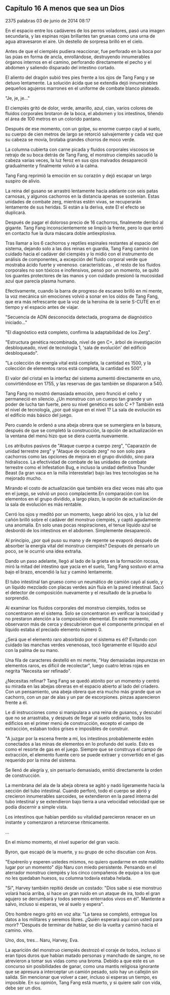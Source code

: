
## Capítulo 16 A menos que sea un Dios


2375 palabras
03 de junio de 2014 08:17


En el espacio entre los cadáveres de los perros voladores, pasó una imagen secundaria, y las espinas rojas brillantes tan gruesas como una urna de agua atravesaron el aire. Un destello de sorpresa brilló en el cielo.

Antes de que el ciempiés pudiera reaccionar, fue perforado en la boca por las púas en forma de ancla, enrollándose, destruyendo innumerables órganos internos en el camino, perforando directamente el pecho y el abdomen y saliendo disparado del intestino cortado.

El aliento del dragón subió tres pies frente a los ojos de Tang Fang y se detuvo lentamente. La solución ácida que se extendía dejó innumerables pequeños agujeros marrones en el uniforme de combate blanco plateado.

"Je, je, je..."

El ciempiés gritó de dolor, verde, amarillo, azul, cian, varios colores de fluidos corporales brotaron de la boca, el abdomen y los intestinos, tiñendo el área de 100 metros en un colorido pantano.

Después de ese momento, con un golpe, su enorme cuerpo cayó al suelo, su cuerpo de cien metros de largo se retorció salvajemente y cada vez que su cabeza se movía, brotaba grandes chorros de moco verde.

La columna cubierta con carne picada y fluidos corporales viscosos se retrajo de su boca detrás de Tang Fang, el monstruo ciempiés sacudió la cabeza varias veces, la luz feroz en sus ojos malvados desapareció gradualmente y finalmente volvió a la calma.

Tang Fang reprimió la emoción en su corazón y dejó escapar un largo suspiro de alivio.

La reina del gusano se arrastró lentamente hacia adelante con seis patas carnosas, y algunos cachorros en la distancia apenas se sostenían. Estas unidades de combate zerg, mientras estén vivas, se recuperarán lentamente de sus heridas. Si están a la deriva, este El el efecto se duplicará.

Después de pagar el doloroso precio de 16 cachorros, finalmente derribó al gigante. Tang Fang inconscientemente se limpió la frente, pero lo que entró en contacto fue la dura máscara doble antiexplosiva.

Tras llamar a los 6 cachorros y reptiles espinales restantes al espacio del sistema, dejando solo a las dos reinas en guardia, Tang Fang caminó con cuidado hacia el cadáver del ciempiés y lo midió con el instrumento de análisis de componentes, a excepción del fluido corporal verde que mostraba ácido fuerte y venenoso. características. , el resto de los fluidos corporales no son tóxicos e inofensivos, pensó por un momento, se quitó los guantes protectores de las manos y con cuidado presionó la mucosidad azul que parecía plasma humano.

Efectivamente, cuando la barra de progreso de escaneo brilló en mi mente, la voz mecánica sin emociones volvió a sonar en los oídos de Tang Fang, que era más refrescante que la voz de la heroína de la serie S-CUTE en el tiempo y el espacio antes de viajar.

"Secuencia de ADN desconocida detectada, programa de diagnóstico iniciado..."

"El diagnóstico está completo, confirma la adaptabilidad de los Zerg".

"Estructura genética recombinada, nivel de gen C+, árbol de investigación desbloqueado, nivel de tecnología 1, 'sala de evolución' del edificio desbloqueado".

"La colección de energía vital está completa, la cantidad es 1500, y la colección de elementos raros está completa, la cantidad es 500".

El valor del cristal en la interfaz del sistema aumentó directamente en uno, convirtiéndose en 1755, y las reservas de gas también se dispararon a 540.

Tang Fang no mostró demasiada emoción, pero frunció el ceño y permaneció en silencio. ¿Un monstruo con un cuerpo tan grande y un poder de lucha tan fuerte, pero su nivel genético es solo C +? También está el nivel de tecnología, ¿por qué sigue en el nivel 1? La sala de evolución es el edificio más básico del juego.

Pero cuando le ordenó a una abeja obrera que se sumergiera en la basura, después de que se completó la construcción, la opción de actualización en la ventana del menú hizo que se diera cuenta nuevamente.

Los atributos pasivos de "Ataque cuerpo a cuerpo zerg", "Caparazón de unidad terrestre zerg" y "Ataque de rociado zerg" no son solo para cachorros como las opciones de mejora en el grupo dividido, sino para hidraliscos. La efectividad de combate de las unidades de combate terrestre como el Infestation Bug, e incluso la unidad definitiva Thunder Beast (la gran vaca en la milla interestelar) bajo las tres tecnologías se ha mejorado mucho.

Mirando el costo de actualización que también era diez veces más alto que en el juego, se volvió un poco complaciente.En comparación con los elementos en el grupo dividido, a largo plazo, la opción de actualización de la sala de evolución es más rentable.

Cerró los ojos y meditó por un momento, luego abrió los ojos, y la luz del cañón brilló sobre el cadáver del monstruo ciempiés, y captó agudamente una anomalía. En solo unas pocas respiraciones, el tenue líquido azul se desbordó de los intestinos en el abdomen. Simplemente desapareció.

Al principio, ¿por qué puso su mano y de repente se evaporó después de absorber la energía vital del monstruo ciempiés? Después de pensarlo un poco, se le ocurrió una idea extraña.

Dando un paso adelante, llegó al lado de la grieta en la formación rocosa, miró la mitad del intestino que yacía en el suelo, Tang Fang sostuvo el arma bajo el brazo, encendió la luz y caminó lentamente.

El tubo intestinal tan grueso como un neumático de camión cayó al suelo, y un líquido mezclado con placas verdes aún fluía en la pared intestinal. Sacó el detector de composición nuevamente y el resultado de la prueba lo sorprendió.

Al examinar los fluidos corporales del monstruo ciempiés, todos se concentraron en el sistema. Solo se concentraron en verificar la toxicidad y no prestaron atención a la composición elemental. En este momento, observaron más de cerca y descubrieron que el componente principal en el líquido estaba el preciado elemento número 0.

¿Será que el elemento raro absorbido por el sistema es él? Evitando con cuidado las manchas verdes venenosas, tocó ligeramente el líquido azul con la palma de su mano.

Una fila de caracteres destelló en mi mente, "Hay demasiadas impurezas en elementos raros, es difícil de recolectar", luego cuatro letras rojas en negrita "Necesita ser refinado".

¿Necesitas refinar? Tang Fang se quedó atónito por un momento y centró su mirada en las abejas obreras en el espacio abierto al lado del criadero. Con un pensamiento, una abeja obrera que era mucho más grande que un cachorro, con un par de alas y un par de escorpiones. pinzas aparecieron frente a él.

Le di instrucciones como si manipulara a una reina de gusanos, y descubrí que no se arrastraba, y después de llegar al suelo ordinario, todos los edificios en el primer menú de construcción, excepto el campo de extracción, estaban todos grises e imposibles de construir.

"A juzgar por la escena frente a mí, los intestinos probablemente estén conectados a las minas de elementos en lo profundo del suelo. Esto es como el resorte de gas en el juego. Siempre que se construya el campo de extracción, el elemento fuente cero se puede extraer y convertido en el gas requerido por la mina del sistema.

Se llenó de alegría y, sin pensarlo demasiado, emitió directamente la orden de construcción.

La membrana del ala de la abeja obrera se agitó y nadó ligeramente hacia la sección del tubo intestinal. Cuando perforó, todo el cuerpo se abrió y crecieron innumerables sarcoides, se extendieron en la pared interna del tubo intestinal y se extendieron bajo tierra a una velocidad velocidad que se podía discernir a simple vista.

Los intestinos que habían perdido su vitalidad parecieron renacer en un instante y comenzaron a retorcerse rítmicamente.

...

En el mismo momento, el nivel superior del gran vacío.

Byron, que escapó de la muerte, y su grupo de ocho discutían con Aros.

"Espérenlo y esperen ustedes mismos, no quiero quedarme en este maldito lugar por un momento" dijo Naru con miedo persistente. Pensando en el aterrador monstruo ciempiés y los cinco compañeros de equipo a los que no les quedaban huesos, su columna todavía estaba helada.

"Sí", Harvey también repitió desde un costado: "Dios sabe si ese monstruo volará hacia arriba, si hace un gran ruido en un ataque de ira, todo el gran agujero se derrumbará y todos seremos enterrados vivos en él". Mantente a salvo, incluso si esperas, ve al suelo y espera".

Otro hombre negro gritó en voz alta: "La tarea se completó, entregue los datos a los militares y seremos libres. ¿Quién esperará aquí con usted para morir? "Después de terminar de hablar, se dio la vuelta y caminó hacia el camino. vino.

Uno, dos, tres... Naru, Harvey, Eva.

La aparición del monstruo ciempiés destrozó el coraje de todos, incluso si eran tipos duros que habían matado personas y manchado de sangre, no se atrevieron a tomar sus vidas como una broma. Debido a que este es un concurso sin posibilidades de ganar, como una mantis religiosa ignorante que se apresura a interceptar un camión pesado, solo hay un callejón sin salida. Sin mencionar que volver a caer, incluso si esperas un tiempo, es imposible. En su opinión, Tang Fang está muerto, y si quiere salir con vida, debe ser un dios.
